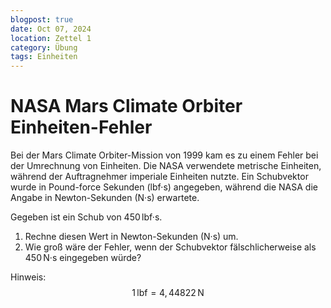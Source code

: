 ```yaml
---
blogpost: true
date: Oct 07, 2024
location: Zettel 1
category: Übung
tags: Einheiten
---
```


# NASA Mars Climate Orbiter Einheiten-Fehler

Bei der Mars Climate Orbiter-Mission von 1999 kam es zu einem Fehler bei der Umrechnung von Einheiten. Die NASA verwendete metrische Einheiten, während der Auftragnehmer imperiale Einheiten nutzte. Ein Schubvektor wurde in Pound-force Sekunden ($\text{lbf·s}$) angegeben, während die NASA die Angabe in Newton-Sekunden ($\text{N·s}$) erwartete.

Gegeben ist ein Schub von $450\, \text{lbf·s}$.

1. Rechne diesen Wert in Newton-Sekunden ($\text{N·s}$) um.
2. Wie groß wäre der Fehler, wenn der Schubvektor fälschlicherweise als $450\, \text{N·s}$ eingegeben würde?


Hinweis:
$$
1\, \text{lbf} = 4{,}44822\, \text{N}
$$
